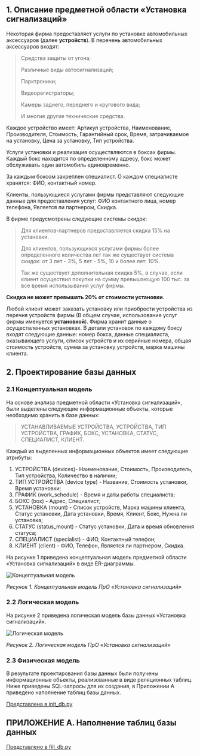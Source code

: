 ## 1. Описание предметной области «Установка сигнализаций»

Некоторая фирма предоставляет услуги по установке автомобильных аксессуаров (далее **устройств**).
В перечень автомобильных аксессуаров входят: 
>Средства защиты от угона; 
>
>Различные виды автосигнализаций; 
>
>Парктроники; 
>
>Видеорегистраторы; 
>
>Камеры заднего, переднего и кругового вида; 
>
>И многие другие технические средства.

Каждое устройство имеет: Артикул устройства, Наименование, 
Производителя, Стоимость, Гарантийный срок, Время, затрачиваемое на установку, Цена за установку, Тип устройства. 

Услуги установки и реализация осуществляются в боксах фирмы. 
Каждый бокс находится по определенному адресу, бокс может обслуживать один автомобиль единовременно.

За каждым боксом закреплен специалист. О каждом специалисте хранятся:
ФИО, контактный номер. 

Клиенты, пользующиеся услугами фирмы представляют 
следующие данные для предоставления услуг: 
ФИО контактного лица, номер телефона, Является ли партнером, Скидка.


В фирме предусмотрены следующие системы скидок:
> Для клиентов-партнеров предоставляется скидка 15% на установки. 
> 
> Для клиентов, пользующихся услугами фирмы более определенного 
количества лет так же существует система скидок: от 3 лет - 3%, 5 лет - 5%, 10 и более лет: 10%. 
>
> Так же существует дополнительная скидка 5%, в случае, если клиент 
осуществил покупки на сумму превышающую 100 тыс. за все время использывания услуг фирмы. 

**Скидка не может превышать 20% от стоимости установки.**

Любой клиент может заказать установку или приобрести устройства из перечня устройств фирмы 
(В общем случае, использование услуг фирмы именуется **установкой**).
Фирма хранит данные о осуществленных установках. В детали установок по каждому боксу входят следующие данные: 
номер бокса, данные специалиста, оказывающего услуги, список устройств  и их серийные номера,
общая стоимость устройств, сумма за установку устройств, марка машины клиента.


## 2. Проектирование базы данных
### 2.1 Концептуальная модель
На основе анализа предметной области «Установка сигнализаций», были выделены
следующие информационные объекты, которые необходимо хранить в базе данных: 
> УСТАНАВЛИВАЕМЫЕ УСТРОЙСТВА, УСТРОЙСТВА, ТИП УСТРОЙСТВА, ГРАФИК, БОКС, УСТАНОВКА, СТАТУС, СПЕЦИАЛИСТ, КЛИЕНТ.

Каждый из выделенных информационных объектов имеет следующие атрибуты:
1. УСТРОЙСТВА (devices)- Наименование, Стоимость, Производитель, Тип устройства, Количество в наличии;
2. ТИП УСТРОЙСТВА (device type) - Название, Стоимость установки, Время установки;
3. ГРАФИК (work_schedule) - Время и даты работы специалиста;
4. БОКС (box) - Адрес, Cпециалист; 
5. УСТАНОВКА (mount) - Cписок устройств, Марка машины клиента, Статус установки, Дата установки, Время, Клиент, Бокс, Нужна ли установка;
6. СТАТУС (status_mount) - Статус установки, Дата и время обновления статуса; 
7. СПЕЦИАЛИСТ (specialist) -  ФИО, Контактный телефон; 
8. КЛИЕНТ (client) - ФИО, Телефон, Является ли партнером, Скидка.


На рисунке 1 приведена концептуальная модель предметной области
«Установка сигнализаций» в виде ER-диаграммы.

![Концептуальная модель](https://i.ibb.co/Hg8zFj1/Screenshot-at-Nov-20-17-02-20.png)

_Рисунок 1. Концептуальная модель ПрО «Установка сигнализаций»_

### 2.2 Логическая модель
На рисунке 2 приведена логическая модель базы данных «Установка сигнализаций».

![Логическая модель](https://i.ibb.co/dJfbykF/main.png)

_Рисунок 2. Логическая модель ПрО «Установка сигнализаций»_

### 2.3 Физическая модель

В результате проектирования базы данных были получены информационные объекты, 
реализованные в виде реляционных таблиц. Ниже приведены SQL-запросы для их создания,
в Приложении А приведено наполнение таблиц базы данных.

[Представлена в init_db.py](https://github.com/Siubhan/WEB_auto_install/blob/master/init_db.py)


## ПРИЛОЖЕНИЕ A. Наполнение таблиц базы данных
[Представлено в fill_db.py](https://github.com/Siubhan/WEB_auto_install/blob/master/fill_db.py)
